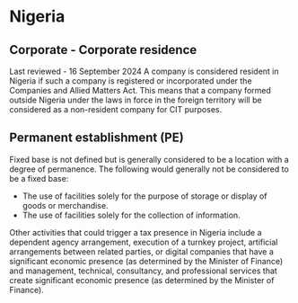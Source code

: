 # Nigeria
## Corporate - Corporate residence
Last reviewed - 16 September 2024
A company is considered resident in Nigeria if such a company is registered or incorporated under the Companies and Allied Matters Act. This means that a company formed outside Nigeria under the laws in force in the foreign territory will be considered as a non-resident company for CIT purposes.
## Permanent establishment (PE)
Fixed base is not defined but is generally considered to be a location with a degree of permanence. The following would generally not be considered to be a fixed base:
  * The use of facilities solely for the purpose of storage or display of goods or merchandise.
  * The use of facilities solely for the collection of information.


Other activities that could trigger a tax presence in Nigeria include a dependent agency arrangement, execution of a turnkey project, artificial arrangements between related parties, or digital companies that have a significant economic presence (as determined by the Minister of Finance) and management, technical, consultancy, and professional services that create significant economic presence (as determined by the Minister of Finance).
